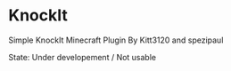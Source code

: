 # KnockIt
Simple KnockIt Minecraft Plugin
By Kitt3120 and spezipaul

State: Under developement / Not usable
